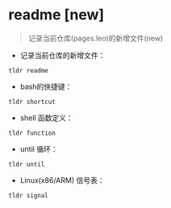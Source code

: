 # readme [new]

> 记录当前仓库(pages.leo)的新增文件(new)

- 记录当前仓库的新增文件：

`tldr readme`

- bash的快捷键：

`tldr shortcut`

- shell 函数定义：

`tldr function`

- until 循环：

`tldr until`

- Linux(x86/ARM) 信号表：

`tldr signal`

